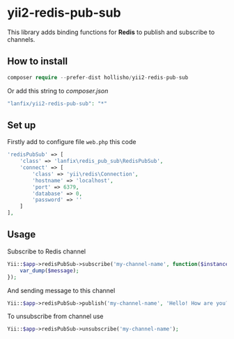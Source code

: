 # yii2-redis-pub-sub

This library adds binding functions for **Redis** to publish and subscribe to channels.

## How to install

``` php
composer require --prefer-dist hollisho/yii2-redis-pub-sub
```

Or add this string to *composer.json*
``` php
"lanfix/yii2-redis-pub-sub": "*"
```

## Set up

Firstly add to configure file ```web.php``` this code
``` php
'redisPubSub' => [
    'class' => 'lanfix\redis_pub_sub\RedisPubSub',
    'connect' => [
        'class' => 'yii\redis\Connection',
        'hostname' => 'localhost',
        'port' => 6379,
        'database' => 0,
        'password' => ''
    ]
],
```

## Usage

Subscribe to Redis channel
``` php
Yii::$app->redisPubSub->subscribe('my-channel-name', function($instance, $channelName, $message) {
    var_dump($message);
});
```

And sending message to this channel
``` php
Yii::$app->redisPubSub->publish('my-channel-name', 'Hello! How are you?');
```

To unsubscribe from channel use
``` php
Yii::$app->redisPubSub->unsubscribe('my-channel-name');
```
